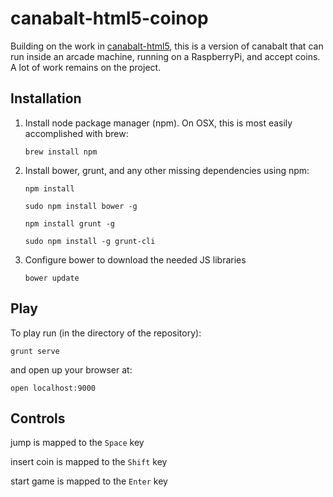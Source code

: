 canabalt-html5-coinop
==============
Building on the work in [canabalt-html5](https://github.com/eguneys/canabalt-html5), this is a version of canabalt that can run inside an arcade machine, running on a RaspberryPi, and accept coins. A lot of work remains on the project.

## Installation
1. Install node package manager (npm). On OSX, this is most easily accomplished with brew:

    `brew install npm`

2. Install bower, grunt, and any other missing dependencies using npm:

    `npm install`
    
    `sudo npm install bower -g`
    
    `npm install grunt -g`
    
    `sudo npm install -g grunt-cli`

3. Configure bower to download the needed JS libraries

    `bower update`

## Play
To play run (in the directory of the repository):

    grunt serve

and open up your browser at:

    open localhost:9000

## Controls
jump is mapped to the `Space` key

insert coin is mapped to the `Shift` key

start game is mapped to the `Enter` key
